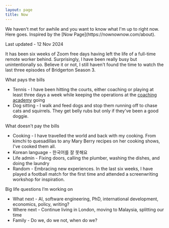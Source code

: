 ```yaml
---
layout: page
title: Now
---
```


<p class="message">
  We haven't met for awhile and you want to know what I'm up to right now. Here goes. Inspired by the [Now Page](https://nownownow.com/about).
</p>


Last updated - 12 Nov 2024

It has been six weeks of Zoom free days having left the life of a full-time remote worker behind. Surprisingly, I have been really busy but unintentionally so. Believe it or not, I still haven't found the time to watch the last three episodes of Bridgerton Season 3.

What pays the bills
* Tennis - I have been hitting the courts, either coaching or playing at least three days a week while keeping the operations at the [coaching academy](https://clubspark.lta.org.uk/VamosTennis/Coaches) going  
* Dog sitting - I walk and feed dogs and stop them running off to chase cats and squirrels. They get belly rubs but only if they've been a good doggie.

What doesn't pay the bills
* Cooking - I have travelled the world and back with my cooking. From kimchi to quesadillas to any Mary Berry recipes on her cooking shows, I've cooked them all.
* Korean language - 한국어를 잘 못해요
* Life admin - Fixing doors, calling the plumber, washing the dishes, and doing the laundry
* Random - Embracing new experiences. In the last six weeks, I have played a football match for the first time and attended a screenwriting workshop for inspiration. 

Big life questions I’m working on
* What next - AI, software engineering, PhD, international development, economics, policy, writing? 
* Where next - Continue living in London, moving to Malaysia, splitting our time
* Family - Do we, do we not, when do we?








